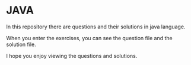 # JAVA
In this repository there are questions and their solutions in java language.

When you enter the exercises, you can see the question file and the solution file.

I hope you enjoy viewing the questions and solutions.
